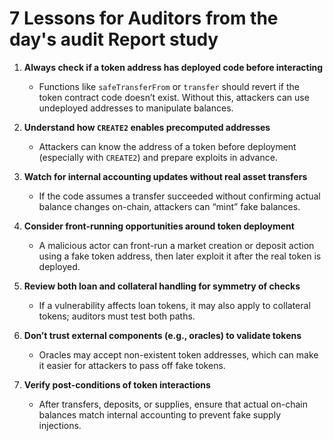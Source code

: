 # 7 Lessons for Auditors from the day's audit  Report study 

1. **Always check if a token address has deployed code before interacting**  
   - Functions like `safeTransferFrom` or `transfer` should revert if the token contract code doesn’t exist. Without this, attackers can use undeployed addresses to manipulate balances.

2. **Understand how `CREATE2` enables precomputed addresses**  
   - Attackers can know the address of a token before deployment (especially with `CREATE2`) and prepare exploits in advance.

3. **Watch for internal accounting updates without real asset transfers**  
   - If the code assumes a transfer succeeded without confirming actual balance changes on-chain, attackers can “mint” fake balances.

4. **Consider front-running opportunities around token deployment**  
   - A malicious actor can front-run a market creation or deposit action using a fake token address, then later exploit it after the real token is deployed.

5. **Review both loan and collateral handling for symmetry of checks**  
   - If a vulnerability affects loan tokens, it may also apply to collateral tokens; auditors must test both paths.

6. **Don’t trust external components (e.g., oracles) to validate tokens**  
   - Oracles may accept non-existent token addresses, which can make it easier for attackers to pass off fake tokens.

7. **Verify post-conditions of token interactions**  
   - After transfers, deposits, or supplies, ensure that actual on-chain balances match internal accounting to prevent fake supply injections.
